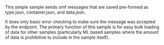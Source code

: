 This simple sample sends omf messages that are saved pre-formed as type.json, container.json, and data.json.

It does only basic error checking to make sure the message was accepted by the endpoint. The primary function of this sample is for easy bulk loading of data for other samples (particularly ML based samples where the amount of data is prohibitive to include in the sample itself).
